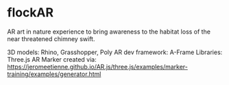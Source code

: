 # flockAR
AR art in nature experience to bring awareness to the habitat loss of the near threatened chimney swift.

3D models: Rhino, Grasshopper, Poly
AR dev framework: A-Frame
Libraries: Three.js
AR Marker created via: https://jeromeetienne.github.io/AR.js/three.js/examples/marker-training/examples/generator.html
